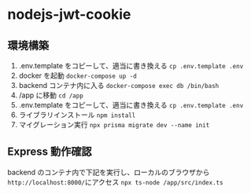 # nodejs-jwt-cookie

## 環境構築

1. .env.template をコピーして、適当に書き換える
   `cp .env.template .env`
2. docker を起動
   `docker-compose up -d`
3. backend コンテナ内に入る
   `docker-compose exec db /bin/bash`
4. /app に移動
   `cd /app`
5. .env.template をコピーして、適当に書き換える
   `cp .env.template .env`
6. ライブラリインストール
   `npm install`
7. マイグレーション実行
   `npx prisma migrate dev --name init`

## Express 動作確認

backend のコンテナ内で下記を実行し、ローカルのブラウザから`http://localhost:8000/`にアクセス
`npx ts-node /app/src/index.ts`
